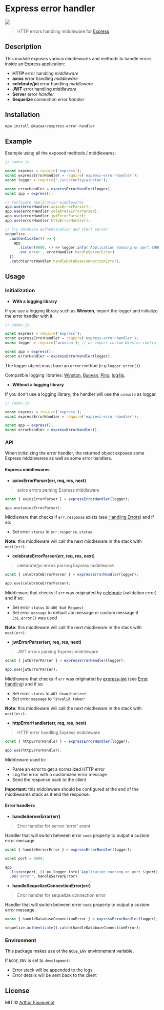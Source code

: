 # Express error handler

![](https://img.shields.io/badge/license-MIT-blue.svg)

> HTTP errors handling middleware for [Express](https://github.com/expressjs/express/)

## Description

This module exposes various middlewares and methods to handle errors inside an Express application:

- **HTTP** error handling _middleware_
- **axios** error handling _middleware_
- **celebrate/joi** error handling _middleware_
- **JWT** error handling _middleware_
- **Server** error _handler_
- **Sequelize** connection error _handler_

## Installation

```bash
npm install @kazaar/express-error-handler
```

## Example

Example using all the exposed methods / middlewares:

```javascript
// index.js

const express = require('express');
const expressErrorHandler = require('express-error-handler');
const logger = require('./src/config/winston');

const errorHandler = expressErrorHandler(logger);
const app = express();

// Configure application middlewares
app.use(errorHandler.axiosErrorParser);
app.use(errorHandler.celebrateErrorParser);
app.use(errorHandler.jwtErrorParser);
app.use(errorHandler.httpErrorHandler);

// Try database authentication and start server
sequelize
  .authenticate(() => {
    app
      .listen(8080, () => logger.info('Application running on port 8080'));
      .on('error', errorHandler.handleServerError)
  })
  .catch(errorHandler.handleDatabaseConnectionError);
```

## Usage

### Initialization

- **With a logging library**

If you use a logging library such as **Winston**, import the logger and initialize the error handler with it.

```javascript
// index.js

const express = require('express');
const expressErrorHandler = require('express-error-handler');
const logger = require('winston'); // or import custom Winston config

const app = express();
const errorHandler = expressErrorHandler(logger);
```

The logger object must have an `error` method (e.g `logger.error()`).

Compatible logging libraries: [Winston](https://github.com/winstonjs/winston), [Bunyan](https://github.com/trentm/node-bunyan), [Pino](https://github.com/pinojs/pino), [log4js](https://github.com/log4js-node/log4js-node).

- **Without a logging library**

If you don't use a logging library, the handler will use the `console` as logger.

```javascript
// index.js

const express = require('express');
const expressErrorHandler = require('express-error-handler');

const app = express();
const errorHandler = expressErrorHandler();
```

### API

When initializing the error handler, the returned object exposes some Express middlewares as well as some error handlers.

#### Express middlewares

- **axiosErrorParser(err, req, res, next)**

> axios errors parsing Express middleware

```javascript
const { axiosErrorParser } = expressErrorHandler(logger);

app.use(axiosErrorParser);
```

Middleware that checks if `err.response` exists (see [Handling Errors](https://github.com/axios/axios#handling-errors)) and if so:

- Set error `status` to `err.response.status`

**Note:** this middleware will call the next middleware in the stack with `next(err)`.

- **celebrateErrorParser(err, req, res, next)**

> celebrate/joi errors parsing Express middleware

```javascript
const { celebrateErrorParser } = expressErrorHandler(logger);

app.use(celebrateErrorParser);
```

Middleware that checks if `err` was originated by [celebrate](https://www.npmjs.com/package/celebrate) (validation error) and if so:

- Set error `status` to `400 Bad Request`
- Set error `message` to default Joi message or custom message if `Joi.error()` was used

**Note:** this middleware will call the next middleware in the stack with `next(err)`.

- **jwtErrorParser(err, req, res, next)**

> JWT errors parsing Express middleware

```javascript
const { jwtErrorParser } = expressErrorHandler(logger);

app.use(jwtErrorParser);
```

Middleware that checks if `err` was originated by [express-jwt](https://github.com/auth0/express-jwt) (see [Error handling](https://github.com/auth0/express-jwt#error-handling)) and if so:

- Set error `status` to `401 Unauthorized`
- Set error `message` to `"Invalid token"`

**Note:** this middleware will call the next middleware in the stack with `next(err)`.

- **httpErrorHandler(err, req, res, next)**

> HTTP error handling Express middleware

```javascript
const { httpErrorHandler } = expressErrorHandler(logger);

app.use(httpErrorHandler);
```

Middleware used to:

- Parse an error to get a normalized HTTP error
- Log the error with a customized error message
- Send the response back to the client

**Important:** this middleware should be configured at the end of the middlewares stack as it end the response.

#### Error handlers

- **handleServerError(err)**

> Error handler for server 'error' event

Handler that will switch between error `code` property to output a custom error message.

```javascript
const { handleServerError } = expressErrorHandler(logger);

const port = 8080;

app
  .listen(port, () => logger.info(`Application running on port ${port}`));
  .on('error', handleServerError)
```

- **handleSequelizeConnectionError(err)**

> Error handler for sequelize connection error

Handler that will switch between error `code` property to output a custom error message.

```javascript
const { handleDatabaseConnectionError } = expressErrorHandler(logger);

sequelize.authenticate().catch(handleDatabaseConnectionError);
```

### Environment

This package makes use ot the `NODE_ENV` environement variable.

If `NODE_ENV` is set to `development`:

- Error stack will be appended to the logs
- Error details will be sent back to the client

## License

MIT © [Arthur Fauquenot](https://github.com/arthurfauq)
